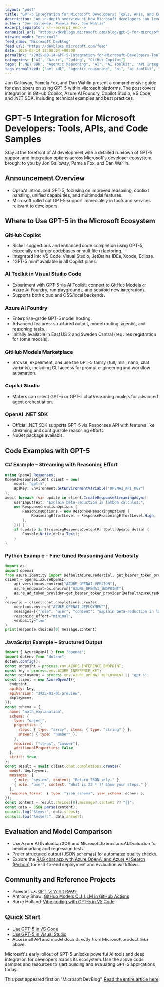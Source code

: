 ```yaml
---
layout: "post"
title: "GPT-5 Integration for Microsoft Developers: Tools, APIs, and Code Samples"
description: "An in-depth overview of how Microsoft developers can leverage OpenAI's GPT-5 across Microsoft products and services. This article summarizes GPT-5's rollout into GitHub Copilot, Azure AI Foundry, Copilot Studio, Visual Studio Code, and .NET SDK, with hands-on integration tips, code samples in C#, Python, and JavaScript, evaluation approaches, and resource links. Includes real-world usage examples and guidance for starting with GPT-5 in the Microsoft ecosystem."
author: "Jon Galloway, Pamela Fox, Dan Wahlin"
excerpt_separator: <!--excerpt_end-->
canonical_url: "https://devblogs.microsoft.com/blog/gpt-5-for-microsoft-developers"
viewing_mode: "external"
feed_name: "Microsoft DevBlog"
feed_url: "https://devblogs.microsoft.com/feed"
date: 2025-08-14 17:00:24 +00:00
permalink: "/2025-08-14-GPT-5-Integration-for-Microsoft-Developers-Tools-APIs-and-Code-Samples.html"
categories: ["AI", "Azure", "Coding", "GitHub Copilot"]
tags: [".NET SDK", "Agentic Reasoning", "AI", "AI Toolkit", "API Integration", "Azure", "Azure AI Foundry", "Azure API", "Azure OpenAI", "C#", "Coding", "Copilot Studio", "GitHub Copilot", "GPT 5", "JavaScript", "Model Evaluation", "Multimodal AI", "News", "Python", "RAG", "Structured Output", "Visual Studio", "Visual Studio Code"]
tags_normalized: ["net sdk", "agentic reasoning", "ai", "ai toolkit", "api integration", "azure", "azure ai foundry", "azure api", "azure openai", "c", "coding", "copilot studio", "github copilot", "gpt 5", "javascript", "model evaluation", "multimodal ai", "news", "python", "rag", "structured output", "visual studio", "visual studio code"]
---
```


Jon Galloway, Pamela Fox, and Dan Wahlin present a comprehensive guide for developers on using GPT-5 within Microsoft platforms. The post covers integration in GitHub Copilot, Azure AI Foundry, Copilot Studio, VS Code, and .NET SDK, including technical examples and best practices.<!--excerpt_end-->

# GPT-5 Integration for Microsoft Developers: Tools, APIs, and Code Samples

Stay at the forefront of AI development with a detailed rundown of GPT-5 support and integration options across Microsoft's developer ecosystem, brought to you by Jon Galloway, Pamela Fox, and Dan Wahlin.

## Announcement Overview

- OpenAI introduced GPT-5, focusing on improved reasoning, context handling, unified capabilities, and multimodal features.
- Microsoft rolled out GPT-5 support immediately in tools and services relevant to developers.

## Where to Use GPT-5 in the Microsoft Ecosystem

### GitHub Copilot

- Richer suggestions and enhanced code completion using GPT-5, especially on larger codebases or multifile refactoring.
- Integrated into VS Code, Visual Studio, JetBrains IDEs, Xcode, Eclipse.
- "GPT-5 mini" available in all Copilot plans.

### AI Toolkit in Visual Studio Code

- Experiment with GPT-5 via AI Toolkit: connect to GitHub Models or Azure AI Foundry, run playgrounds, and scaffold new integrations.
- Supports both cloud and OSS/local backends.

### Azure AI Foundry

- Enterprise-grade GPT-5 model hosting.
- Advanced features: structured output, model routing, agentic, and reasoning tasks.
- Initially available in East US 2 and Sweden Central (requires registration for some models).

### GitHub Models Marketplace

- Browse, experiment, and use the GPT-5 family (full, mini, nano, chat variants), including CLI access for prompt engineering and workflow automation.

### Copilot Studio

- Makers can select GPT-5 or GPT-5 chat/reasoning models for advanced agent orchestration.

### OpenAI .NET SDK

- Official .NET SDK supports GPT-5 via Responses API with features like streaming and configurable reasoning efforts.
- NuGet package available.

## Code Examples with GPT-5

### C# Example – Streaming with Reasoning Effort

```csharp
using OpenAI.Responses;
OpenAIResponseClient client = new(
    model: "gpt-5",
    apiKey: Environment.GetEnvironmentVariable("OPENAI_API_KEY")
);
await foreach (var update in client.CreateResponseStreamingAsync(
    userInputText: "Explain beta-reduction in lambda calculus.",
    new ResponseCreationOptions {
        ReasoningOptions = new ResponseReasoningOptions {
            ReasoningEffortLevel = ResponseReasoningEffortLevel.High,
        },
    })) {
    if (update is StreamingResponseContentPartDeltaUpdate delta) {
        Console.Write(delta.Text);
    }
}
```

### Python Example – Fine-tuned Reasoning and Verbosity

```python
import os
import openai
from azure.identity import DefaultAzureCredential, get_bearer_token_provider
client = openai.AzureOpenAI(
    api_version=os.environ["AZURE_OPENAI_VERSION"],
    azure_endpoint=os.environ["AZURE_OPENAI_ENDPOINT"],
    azure_ad_token_provider=get_bearer_token_provider(DefaultAzureCredential(), "https://cognitiveservices.azure.com/.default"),
)
response = client.chat.completions.create(
    model=os.environ["AZURE_OPENAI_DEPLOYMENT"],
    messages=[{"role": "user", "content": "Explain beta-reduction in lambda calculus."}],
    reasoning_effort="minimal",
    verbosity="low"
)
print(response.choices[0].message.content)
```

### JavaScript Example – Structured Output

```javascript
import { AzureOpenAI } from "openai";
import dotenv from "dotenv";
dotenv.config();
const endpoint = process.env.AZURE_INFERENCE_ENDPOINT;
const key = process.env.AZURE_INFERENCE_KEY;
const deployment = process.env.AZURE_OPENAI_DEPLOYMENT || "gpt-5";
const client = new AzureOpenAI({
  endpoint,
  apiKey: key,
  apiVersion: "2025-01-01-preview",
  deployment,
});
const schema = {
  name: "math_explanation",
  schema: {
    type: "object",
    properties: {
      steps: { type: "array", items: { type: "string" } },
      answer: { type: "number" },
    },
    required: ["steps", "answer"],
    additionalProperties: false,
  },
  strict: true,
};
const result = await client.chat.completions.create({
  model: deployment,
  messages: [
    { role: "system", content: "Return JSON only." },
    { role: "user", content: "What is 23 * 7? Show your steps." },
  ],
  response_format: { type: "json_schema", json_schema: schema },
});
const content = result.choices[0].message?.content ?? "{}";
const data = JSON.parse(content);
console.log("Steps:", data.steps);
console.log("Answer:", data.answer);
```

## Evaluation and Model Comparison

- Use Azure AI Evaluation SDK and Microsoft.Extensions.AI.Evaluation for benchmarking and regression tests.
- Prefer structured output (JSON schemas) for automated quality checks.
- Explore the [RAG chat app with Azure OpenAI and Azure AI Search (Python)](https://github.com/Azure-Samples/azure-search-openai-demo/) for end-to-end deployment and evaluation workflows.

## Community and Reference Projects

- Pamela Fox: [GPT-5: Will it RAG?](https://blog.pamelafox.org/2025/08/gpt-5-will-it-rag.html)
- Anthony Shaw: [GitHub Models CLI, LLM in GitHub Actions](https://github.com/tonybaloney/llm-github-models)
- Burke Holland: [Vibe coding with GPT-5 in VS Code](https://www.youtube.com/watch?v=wqc85X2rpEY)

## Quick Start

- [Use GPT-5 in VS Code](https://techcommunity.microsoft.com/blog/azuredevcommunityblog/gpt-5-family-of-models--gpt-oss-are-now-available-in-ai-toolkit-for-vs-code/4441394)
- [Use GPT-5 in Visual Studio](https://github.blog/changelog/2025-08-12-openai-gpt-5-is-now-available-in-public-preview-in-visual-studio-jetbrains-ides-xcode-and-eclipse)
- Access all API and model docs directly from Microsoft product links above.

Microsoft's early rollout of GPT-5 unlocks powerful AI tools and deep integration for developers across its ecosystem. Use the above code samples and resources to start building and evaluating GPT-5 applications today.

This post appeared first on "Microsoft DevBlog". [Read the entire article here](https://devblogs.microsoft.com/blog/gpt-5-for-microsoft-developers)
